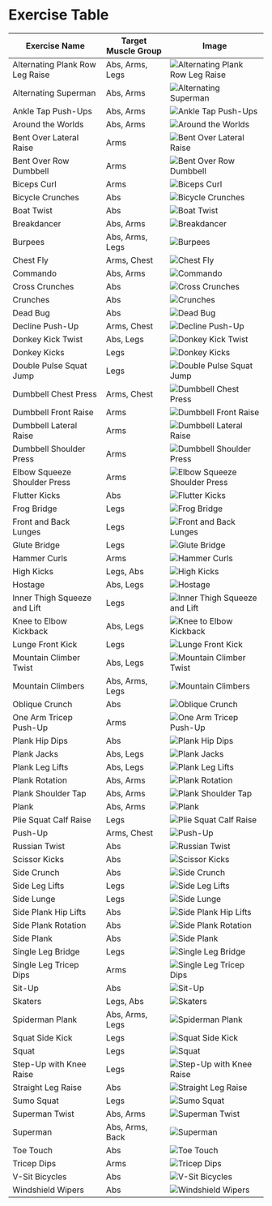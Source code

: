 # Exercise Table

| Exercise Name                | Target Muscle Group    | Image                                                     |
| ---------------------------- | ---------------------- | --------------------------------------------------------- |
| Alternating Plank Row Leg Raise | Abs, Arms, Legs        | ![Alternating Plank Row Leg Raise](./images/alternating-plank-row-leg-raise.jpg) |
| Alternating Superman          | Abs, Arms             | ![Alternating Superman](./images/alternating-superman.jpg) |
| Ankle Tap Push-Ups            | Abs, Arms             | ![Ankle Tap Push-Ups](./images/ankle-tap-push-ups.jpg)     |
| Around the Worlds             | Abs, Arms             | ![Around the Worlds](./images/around-the-worlds.jpg)       |
| Bent Over Lateral Raise       | Arms                  | ![Bent Over Lateral Raise](./images/bent-over-lateral-raise.jpg) |
| Bent Over Row Dumbbell        | Arms                  | ![Bent Over Row Dumbbell](./images/bent-over-row-dumbbell.jpg) |
| Biceps Curl                   | Arms                  | ![Biceps Curl](./images/biceps-curl.jpg)                   |
| Bicycle Crunches              | Abs                   | ![Bicycle Crunches](./images/bicycle-crunches.jpg)         |
| Boat Twist                    | Abs                   | ![Boat Twist](./images/boat-twist.jpg)                     |
| Breakdancer                   | Abs, Arms             | ![Breakdancer](./images/breakdancer.jpg)                   |
| Burpees                       | Abs, Arms, Legs       | ![Burpees](./images/burpees.jpg)                           |
| Chest Fly                     | Arms, Chest           | ![Chest Fly](./images/chest-fly.jpg)                       |
| Commando                      | Abs, Arms             | ![Commando](./images/commando.jpg)                         |
| Cross Crunches                | Abs                   | ![Cross Crunches](./images/cross-crunches.jpg)             |
| Crunches                      | Abs                   | ![Crunches](./images/crunches.jpg)                         |
| Dead Bug                      | Abs                   | ![Dead Bug](./images/dead-bug.jpg)                         |
| Decline Push-Up               | Arms, Chest           | ![Decline Push-Up](./images/decline-push-up.jpg)           |
| Donkey Kick Twist             | Abs, Legs             | ![Donkey Kick Twist](./images/donkey-kick-twist.jpg)       |
| Donkey Kicks                  | Legs                  | ![Donkey Kicks](./images/donkey-kicks.jpg)                 |
| Double Pulse Squat Jump       | Legs                  | ![Double Pulse Squat Jump](./images/double-pulse-squat-jump.jpg) |
| Dumbbell Chest Press          | Arms, Chest           | ![Dumbbell Chest Press](./images/dumbbell-chest-press.jpg) |
| Dumbbell Front Raise          | Arms                  | ![Dumbbell Front Raise](./images/dumbbell-front-raise.jpg) |
| Dumbbell Lateral Raise        | Arms                  | ![Dumbbell Lateral Raise](./images/dumbbell-lateral-raise.jpg) |
| Dumbbell Shoulder Press       | Arms                  | ![Dumbbell Shoulder Press](./images/dumbbell-shoulder-press.jpg) |
| Elbow Squeeze Shoulder Press  | Arms                  | ![Elbow Squeeze Shoulder Press](./images/elbow-squeeze-shoulder-press.jpg) |
| Flutter Kicks                 | Abs                   | ![Flutter Kicks](./images/flutter-kicks.jpg)               |
| Frog Bridge                   | Legs                  | ![Frog Bridge](./images/frog-bridge.jpg)                   |
| Front and Back Lunges         | Legs                  | ![Front and Back Lunges](./images/front-and-back-lunges.jpg) |
| Glute Bridge                  | Legs                  | ![Glute Bridge](./images/glute-bridge.jpg)                 |
| Hammer Curls                  | Arms                  | ![Hammer Curls](./images/hammer-curls.jpg)                 |
| High Kicks                    | Legs, Abs             | ![High Kicks](./images/high-kicks.jpg)                     |
| Hostage                       | Abs, Legs             | ![Hostage](./images/hostage.jpg)                           |
| Inner Thigh Squeeze and Lift  | Legs                  | ![Inner Thigh Squeeze and Lift](./images/inner-thigh-squeeze-and-lift.jpg) |
| Knee to Elbow Kickback        | Abs, Legs             | ![Knee to Elbow Kickback](./images/knee-to-elbow-kickback.jpg) |
| Lunge Front Kick              | Legs                  | ![Lunge Front Kick](./images/lunge-front-kick.jpg)         |
| Mountain Climber Twist        | Abs, Legs             | ![Mountain Climber Twist](./images/mountain-climber-twist.jpg) |
| Mountain Climbers             | Abs, Arms, Legs       | ![Mountain Climbers](./images/mountain-climbers.jpg)       |
| Oblique Crunch                | Abs                   | ![Oblique Crunch](./images/oblique-crunch.jpg)             |
| One Arm Tricep Push-Up        | Arms                  | ![One Arm Tricep Push-Up](./images/one-arm-tricep-push-up.jpg) |
| Plank Hip Dips                | Abs                   | ![Plank Hip Dips](./images/plank-hip-dips.jpg)             |
| Plank Jacks                   | Abs, Legs             | ![Plank Jacks](./images/plank-jacks.jpg)                   |
| Plank Leg Lifts               | Abs, Legs             | ![Plank Leg Lifts](./images/plank-leg-lifts.jpg)           |
| Plank Rotation                | Abs, Arms             | ![Plank Rotation](./images/plank-rotation.jpg)             |
| Plank Shoulder Tap            | Abs, Arms             | ![Plank Shoulder Tap](./images/plank-shoulder-tap.jpg)     |
| Plank                         | Abs, Arms             | ![Plank](./images/plank.jpg)                               |
| Plie Squat Calf Raise         | Legs                  | ![Plie Squat Calf Raise](./images/plie-squat-calf-raise.jpg) |
| Push-Up                       | Arms, Chest           | ![Push-Up](./images/push-up.jpg)                           |
| Russian Twist                 | Abs                   | ![Russian Twist](./images/russian-twist.jpg)               |
| Scissor Kicks                 | Abs                   | ![Scissor Kicks](./images/scissor-kicks.jpg)               |
| Side Crunch                   | Abs                   | ![Side Crunch](./images/side-crunch.jpg)                   |
| Side Leg Lifts                | Legs                  | ![Side Leg Lifts](./images/side-leg-lifts.jpg)             |
| Side Lunge                    | Legs                  | ![Side Lunge](./images/side-lunge.jpg)                     |
| Side Plank Hip Lifts          | Abs                   | ![Side Plank Hip Lifts](./images/side-plank-hip-lifts.jpg) |
| Side Plank Rotation           | Abs                   | ![Side Plank Rotation](./images/side-plank-rotation.jpg)   |
| Side Plank                    | Abs                   | ![Side Plank](./images/side-plank.jpg)                     |
| Single Leg Bridge             | Legs                  | ![Single Leg Bridge](./images/single-leg-bridge.jpg)       |
| Single Leg Tricep Dips        | Arms                  | ![Single Leg Tricep Dips](./images/single-leg-tricep-dips.jpg) |
| Sit-Up                        | Abs                   | ![Sit-Up](./images/sit-up.jpg)                             |
| Skaters                       | Legs, Abs             | ![Skaters](./images/skaters.jpg)                           |
| Spiderman Plank               | Abs, Arms, Legs       | ![Spiderman Plank](./images/spiderman-plank.jpg)           |
| Squat Side Kick               | Legs                  | ![Squat Side Kick](./images/squat-side-kick.jpg)           |
| Squat                         | Legs                  | ![Squat](./images/squat.jpg)                               |
| Step-Up with Knee Raise       | Legs                  | ![Step-Up with Knee Raise](./images/step-up-with-knee-raise.jpg) |
| Straight Leg Raise            | Abs                   | ![Straight Leg Raise](./images/straight-leg-raise.jpg)     |
| Sumo Squat                    | Legs                  | ![Sumo Squat](./images/sumo-squat.jpg)                     |
| Superman Twist                | Abs, Arms             | ![Superman Twist](./images/superman-twist.jpg)             |
| Superman                      | Abs, Arms, Back       | ![Superman](./images/superman.jpg)                         |
| Toe Touch                     | Abs                   | ![Toe Touch](./images/toe-touch.jpg)                       |
| Tricep Dips                   | Arms                  | ![Tricep Dips](./images/tricep-dips.jpg)                   |
| V-Sit Bicycles                | Abs                   | ![V-Sit Bicycles](./images/v-sit-bicycles.jpg)             |
| Windshield Wipers             | Abs                   | ![Windshield Wipers](./images/windshield-wipers.jpg)       |
